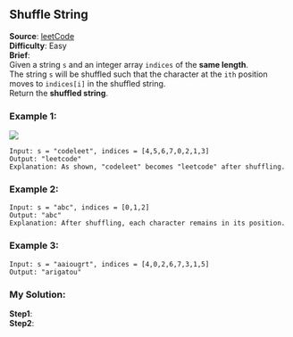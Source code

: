 ## Shuffle String

**Source**: [leetCode](https://leetcode.com/problems/shuffle-string/)  
**Difficulty**: Easy   
**Brief**:  
Given a string ```s``` and an integer array ```indices``` of the **same length**.  
The string ```s``` will be shuffled such that the character at the ```ith``` position moves to ```indices[i]``` in the shuffled string.  
Return the __shuffled string__.  


### Example 1:
![](https://assets.leetcode.com/uploads/2020/07/09/q1.jpg)
```
Input: s = "codeleet", indices = [4,5,6,7,0,2,1,3]  
Output: "leetcode"  
Explanation: As shown, "codeleet" becomes "leetcode" after shuffling.  
```

### Example 2:
```
Input: s = "abc", indices = [0,1,2]
Output: "abc"
Explanation: After shuffling, each character remains in its position.
```

### Example 3:
```
Input: s = "aaiougrt", indices = [4,0,2,6,7,3,1,5]
Output: "arigatou"
```

### My Solution:
**Step1**:  
**Step2**:  
